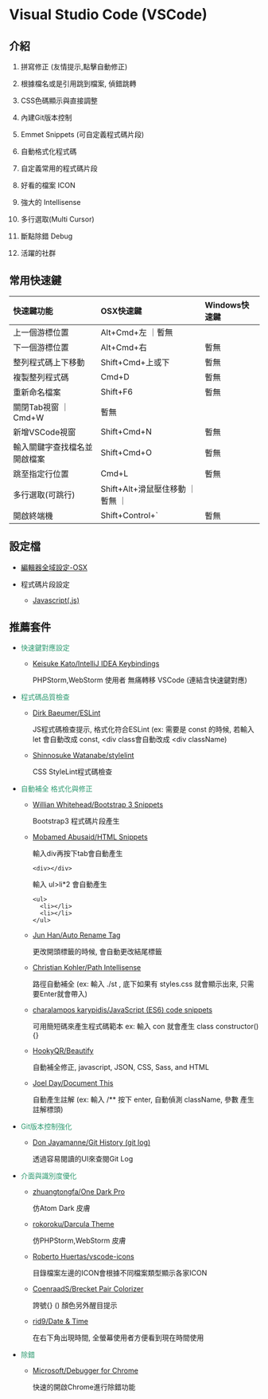 # Visual Studio Code (VSCode)

## 介紹

1. 拼寫修正 (友情提示,點擊自動修正)

2. 根據檔名或是引用跳到檔案, 偵錯跳轉

3. CSS色碼顯示與直接調整

4. 內建Git版本控制

5. Emmet Snippets (可自定義程式碼片段)

6. 自動格式化程式碼

7. 自定義常用的程式碼片段

8. 好看的檔案 ICON

9. 強大的 Intellisense

10. 多行選取(Multi Cursor)

11. 斷點除錯 Debug

12. 活躍的社群


## 常用快速鍵

| 快速鍵功能 | OSX快速鍵 | Windows快速鍵 |
|:----|:---------|:-------------|
| 上一個游標位置 | Alt+Cmd+左 ｜暫無 |
| 下一個游標位置 | Alt+Cmd+右 | 暫無 |
| 整列程式碼上下移動 | Shift+Cmd+上或下 | 暫無 |
| 複製整列程式碼 | Cmd+D | 暫無 |
| 重新命名檔案 | Shift+F6 | 暫無 |
| 關閉Tab視窗 ｜ Cmd+W | 暫無 |
| 新增VSCode視窗 | Shift+Cmd+N | 暫無 |
| 輸入關鍵字查找檔名並開啟檔案 | Shift+Cmd+O | 暫無 |
| 跳至指定行位置 | Cmd+L | 暫無 |
| 多行選取(可跳行) | Shift+Alt+滑鼠壓住移動 ｜暫無 ｜
| 開啟終端機 | Shift+Control+` | 暫無 |

## 設定檔

- [編輯器全域設定-OSX](setting/setting-osx.json)


- 程式碼片段設定

  - [Javascript(.js)](setting/javascript.json)
  

## 推薦套件

- <font color="#2D9A70">快速鍵對應設定</font>

  - [Keisuke Kato/IntelliJ IDEA Keybindings](https://marketplace.visualstudio.com/items?itemName=k--kato.intellij-idea-keybindings) 
  
      PHPStorm,WebStorm 使用者 無痛轉移 VSCode (連結含快速鍵對應)


- <font color="#2D9A70">程式碼品質檢查</font>

  - [Dirk Baeumer/ESLint](https://marketplace.visualstudio.com/items?itemName=dbaeumer.vscode-eslint) 
  
    JS程式碼檢查提示, 格式化符合ESLint (ex: 需要是 const 的時候, 若輸入 let 會自動改成 const, <div class會自動改成 <div className)


  - [Shinnosuke Watanabe/stylelint](https://marketplace.visualstudio.com/items?itemName=shinnn.stylelint) 
  
    CSS StyleLint程式碼檢查


- <font color="#2D9A70">自動補全 格式化與修正</font>

  - [Willian Whitehead/Bootstrap 3 Snippets](https://marketplace.visualstudio.com/items?itemName=wcwhitehead.bootstrap-3-snippets) 
  
    Bootstrap3 程式碼片段產生


  - [Mobamed Abusaid/HTML Snippets](https://marketplace.visualstudio.com/items?itemName=abusaidm.html-snippets) 
  
    輸入div再按下tab會自動產生

        <div></div>
    輸入 ul>li*2 會自動產生

        <ul>
          <li></li>
          <li></li>
        </ul>

  - [Jun Han/Auto Rename Tag](https://marketplace.visualstudio.com/items?itemName=formulahendry.auto-rename-tag) 
  
    更改開頭標籤的時候, 會自動更改結尾標籤


  - [Christian Kohler/Path Intellisense](https://marketplace.visualstudio.com/items?itemName=christian-kohler.path-intellisense) 
  
    路徑自動補全 (ex: 輸入 ./st , 底下如果有 styles.css 就會顯示出來, 只需要Enter就會帶入)



  - [charalampos karypidis/JavaScript (ES6) code snippets](https://marketplace.visualstudio.com/items?itemName=xabikos.JavaScriptSnippets) 
  
    可用簡短碼來產生程式碼範本 ex: 輸入 con 就會產生 class constructor() {}
    

  - [HookyQR/Beautify](https://marketplace.visualstudio.com/items?itemName=HookyQR.beautify) 
  
    自動補全修正, javascript, JSON, CSS, Sass, and HTML
    


  - [Joel Day/Document This](https://marketplace.visualstudio.com/items?itemName=joelday.docthis) 
  
    自動產生註解 (ex: 輸入 /** 按下 enter, 自動偵測 className, 參數 產生註解標頭)
    


- <font color="#2D9A70">Git版本控制強化</font>

  - [Don Jayamanne/Git History (git log)](https://marketplace.visualstudio.com/items?itemName=donjayamanne.githistory) 
  
    透過容易閱讀的UI來查閱Git Log



- <font color="#2D9A70">介面與識別度優化</font>
     

  - [zhuangtongfa/One Dark Pro](https://marketplace.visualstudio.com/items?itemName=zhuangtongfa.Material-theme) 
  
    仿Atom Dark 皮膚

     
  - [rokoroku/Darcula Theme](https://marketplace.visualstudio.com/items?itemName=rokoroku.vscode-theme-darcula) 
  
    仿PHPStorm,WebStorm 皮膚


     
  - [Roberto Huertas/vscode-icons](https://marketplace.visualstudio.com/items?itemName=robertohuertasm.vscode-icons) 
  
    目錄檔案左邊的ICON會根據不同檔案類型顯示各家ICON

     
  - [CoenraadS/Brecket Pair Colorizer](https://marketplace.visualstudio.com/items?itemName=CoenraadS.bracket-pair-colorizer)
  
     誇號{} () 顏色另外醒目提示

     
  - [rid9/Date & Time](https://marketplace.visualstudio.com/items?itemName=rid9.datetime) 
  
    在右下角出現時間, 全螢幕使用者方便看到現在時間使用



- <font color="#2D9A70">除錯</font>

  - [Microsoft/Debugger for Chrome](https://marketplace.visualstudio.com/items?itemName=msjsdiag.debugger-for-chrome) 
   
    快速的開啟Chrome進行除錯功能

